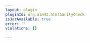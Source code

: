 ```yaml
---
layout: plugin
pluginId: org.aim42.htmlSanityCheck
isJarAvailable: true
error: ''
violations: []

---
```

